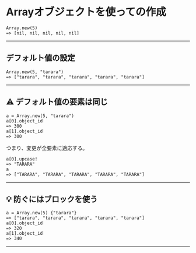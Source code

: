 # Arrayオブジェクトを使っての作成
~~~
Array.new(5)
=> [nil, nil, nil, nil, nil]
~~~
***

## デフォルト値の設定
~~~
Array.new(5, "tarara")
=> ["tarara", "tarara", "tarara", "tarara", "tarara"]
~~~
***

## ⚠️ デフォルト値の要素は同じ
~~~
a = Array.new(5, "tarara")
a[0].object_id
=> 300
a[1].object_id
=> 300
~~~
つまり、変更が全要素に適応する。
~~~
a[0].upcase!
=> "TARARA"
a
=> ["TARARA", "TARARA", "TARARA", "TARARA", "TARARA"]
~~~
***

## 💡 防ぐにはブロックを使う
~~~
a = Array.new(5) {"tarara"}
=> ["tarara", "tarara", "tarara", "tarara", "tarara"]
a[0].object_id
=> 320
a[1].object_id
=> 340
~~~
***
